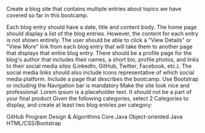 Create a blog site that contains multiple entries about topics we have covered so far in this bootcamp.

Each blog entry should have a date, title and content body.
The home page should display a list of the blog entries. However, the content for each entry is not shown entirely. The user should be able to click a "View Details" or "View More" link from each blog entry that will take them to another page that displays that entire blog entry.
There should be a profile page for the blog's author that includes their names, a short bio, profile photos, and links to their social media sites (LinkedIn, GitHub, Twitter, Facebook, etc.). The social media links should also include icons representative of which social media platform.
Include a page that describes the bootcamp.
Use Bootstrap or including the Navigation bar is mandatory
Make the site look nice and professional.
Lorem ipsum is a placeholder text. It should not be a part of your final product
Given the following categories, select 2 Categories to display, and create at least two blog entries per category:

GitHub
Program Design & Algorithms
Core Java
Object-oriented Java
HTML/CSS/Bootstrap
